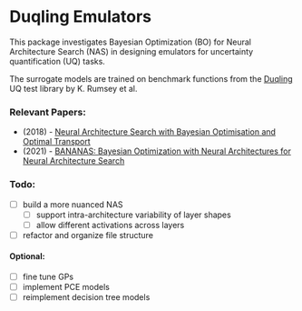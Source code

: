 # Duqling Emulators

This package investigates Bayesian Optimization (BO) for Neural Architecture Search (NAS) in designing emulators for uncertainty quantification (UQ) tasks.

The surrogate models are trained on benchmark functions from the [Duqling](https://github.com/knrumsey/duqling) UQ test library by K. Rumsey et al.

### Relevant Papers:
- (2018) - [Neural Architecture Search with Bayesian Optimisation and Optimal Transport](https://arxiv.org/abs/1802.07191)
- (2021) - [BANANAS: Bayesian Optimization with Neural Architectures for Neural Architecture Search](https://arxiv.org/pdf/1910.11858)


### Todo:

- [ ] build a more nuanced NAS
    - [ ] support intra-architecture variability of layer shapes
    - [ ] allow different activations across layers
- [ ] refactor and organize file structure

#### Optional:
- [ ] fine tune GPs
- [ ] implement PCE models
- [ ] reimplement decision tree models
